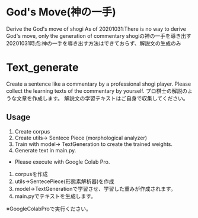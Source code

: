 # God's Move(神の一手)
Derive the God's move of shogi
As of 20201031:There is no way to derive God's move, only the generation of commentary
shogiの神の一手を導き出す
20201031時点:神の一手を導き出す方法はできておらず、解説文の生成のみ

# Text_generate
Create a sentence like a commentary by a professional shogi player.
Please collect the learning texts of the commentary by yourself.
プロ棋士の解説のような文章を作成します。
解説文の学習テキストはご自身で収集してください。

## Usage
1. Create corpus
2. Create utils-> Sentece Piece (morphological analyzer)
3. Train with model-> TextGeneration to create the trained weights.
4. Generate text in main.py.

* Please execute with Google Colab Pro.

1. corpusを作成
2. utils->SentecePiece(形態素解析器)を作成
3. model->TextGenerationで学習させ、学習した重みが作成されます。
4. main.pyでテキストを生成します。

※GoogleColabProで実行ください。

